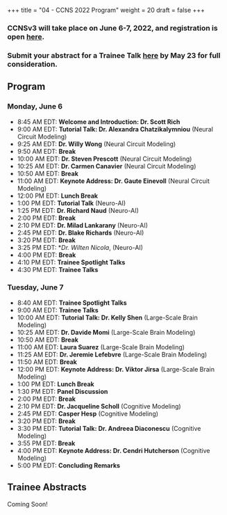 +++
title = "04 - CCNS 2022 Program"
weight = 20
draft = false
+++

### CCNSv3 will take place on June 6-7, 2022, and registration is open [here](https://www.crowdcast.io/e/ccnsv3/register).

### Submit your abstract for a Trainee Talk [here](https://forms.gle/thSZWMyr4uxHQLJi9) by May 23 for full consideration.

## Program
### Monday, June 6
* 8:45 AM EDT: **Welcome and Introduction: Dr. Scott Rich**
* 9:00 AM EDT: **Tutorial Talk: Dr. Alexandra Chatzikalymniou** (Neural Circuit Modeling)
* 9:25 AM EDT: **Dr. Willy Wong** (Neural Circuit Modeling) 
* 9:50 AM EDT: **Break**
* 10:00 AM EDT: **Dr. Steven Prescott** (Neural Circuit Modeling) 
* 10:25 AM EDT: **Dr. Carmen Canavier** (Neural Circuit Modeling)
* 10:50 AM EDT: **Break**
* 11:00 AM EDT: **Keynote Address: Dr. Gaute Einevoll** (Neural Circuit Modeling)
* 12:00 PM EDT: **Lunch Break**
* 1:00 PM EDT: **Tutorial Talk** (Neuro-AI)
* 1:25 PM EDT: **Dr. Richard Naud** (Neuro-AI)
* 2:00 PM EDT: **Break**
* 2:10 PM EDT: **Dr. Milad Lankarany** (Neuro-AI)
* 2:45 PM EDT: **Dr. Blake Richards** (Neuro-AI)
* 3:20 PM EDT: **Break**
* 3:25 PM EDT: **Dr. Wilten Nicola*, (Neuro-AI)
* 4:00 PM EDT: **Break**
* 4:10 PM EDT: **Trainee Spotlight Talks**
* 4:30 PM EDT: **Trainee Talks**


### Tuesday, June 7
* 8:40 AM EDT: **Trainee Spotlight Talks**
* 9:00 AM EDT: **Trainee Talks**
* 10:00 AM EDT: **Tutorial Talk: Dr. Kelly Shen** (Large-Scale Brain Modeling)
* 10:25 AM EDT: **Dr. Davide Momi** (Large-Scale Brain Modeling)
* 10:50 AM EDT: **Break**
* 11:00 AM EDT: **Laura Suarez** (Large-Scale Brain Modeling)
* 11:25 AM EDT: **Dr. Jeremie Lefebvre** (Large-Scale Brain Modeling)
* 11:50 AM EDT: **Break**
* 12:00 PM EDT: **Keynote Address: Dr. Viktor Jirsa** (Large-Scale Brain Modeling)
* 1:00 PM EDT: **Lunch Break**
* 1:30 PM EDT: **Panel Discussion**
* 2:00 PM EDT: **Break**
* 2:10 PM EDT: **Dr. Jacqueline Scholl** (Cognitive Modeling)
* 2:45 PM EDT: **Casper Hesp** (Cognitive Modeling)
* 3:20 PM EDT: **Break**
* 3:30 PM EDT: **Tutorial Talk: Dr. Andreea Diaconescu** (Cognitive Modeling)
* 3:55 PM EDT: **Break**
* 4:00 PM EDT: **Keynote Address: Dr. Cendri Hutcherson** (Cognitive Modeling)
* 5:00 PM EDT: **Concluding Remarks**

## Trainee Abstracts
Coming Soon!
